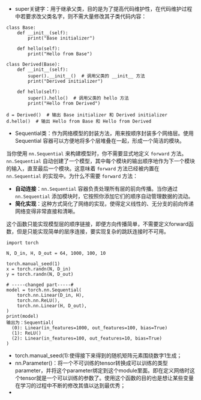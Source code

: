 * super关键字：用于继承父类，目的是为了提高代码维护性，在代码维护过程中若要求改父类名字，则不需大量修改其子类代码内容：

```
class Base:
    def __init__(self):
        print("Base initializer")

    def hello(self):
        print("Hello from Base")

class Derived(Base):
    def __init__(self):
        super().__init__()  # 调用父类的 __init__ 方法
        print("Derived initializer")

    def hello(self):
        super().hello()  # 调用父类的 hello 方法
        print("Hello from Derived")

d = Derived()  # 输出 Base initializer 和 Derived initializer
d.hello()  # 输出 Hello from Base 和 Hello from Derived

```

* Sequential类：作为网络模型的封装方法，用来按顺序封装多个网络层。使用 Sequential 容器可以方便地将多个层堆叠在一起，形成一个简洁的模块。

当你使用 `nn.Sequential` 来构建模型时，你不需要显式地定义 `forward` 方法。`nn.Sequential` 自动创建了一个模型，其中每个模块的输出顺序地作为下一个模块的输入，直至最后一个模块。这意味着 `forward` 方法已经被内置在 `nn.Sequential` 的实现中。为什么不需要 `forward` 方法：

* **自动连接**：`nn.Sequential` 容器负责处理所有层的前向传播。当你通过 `nn.Sequential` 添加模块时，它按照你添加它们的顺序自动管理数据的流动。
* **简化实现**：这种方式简化了网络的实现，使得定义线性的、无分支的前向传递网络变得非常直接和清晰。

这个函数只能实现模型层的顺序链接，即便方向传播简单，不需要定义forward函数，但是只能实现简单的层序连接，要实现复杂的跳跃连接时不可用。

```
import torch

N, D_in, H, D_out = 64, 1000, 100, 10

torch.manual_seed(1)
x = torch.randn(N, D_in)
y = torch.randn(N, D_out)

# -----changed part-----#
model = torch.nn.Sequential(
    torch.nn.Linear(D_in, H),
    torch.nn.ReLU(),
    torch.nn.Linear(H, D_out),
)
print(model)
输出为：Sequential(
  (0): Linear(in_features=1000, out_features=100, bias=True)
  (1): ReLU()
  (2): Linear(in_features=100, out_features=10, bias=True)
)
```

* torch.manual_seed(1):使得接下来得到的随机矩阵元素围绕数字1生成；
* nn.Parameter()：将一个不可训练的tensor转换成可以训练的类型parameter，并将这个parameter绑定到这个module里面。即在定义网络时这个tensor就是一个可以训练的参数了。使用这个函数的目的也是想让某些变量在学习的过程中不断的修改其值以达到最优秀；
*
